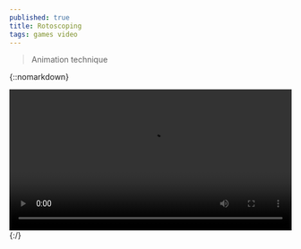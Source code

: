 ```yaml
---
published: true
title: Rotoscoping
tags: games video
---
```

> Animation technique

{::nomarkdown}
<div class="myvideo">
   <video  style="display:block; width:100%; height:auto;" autoplay controls loop="loop">
       <source src="https://twitter.com/i/status/1466890291735146499"  type="video/webm"  />
   </video>
</div>
{:/}
